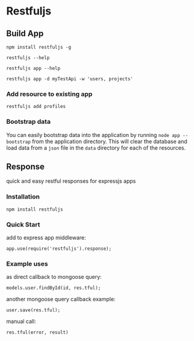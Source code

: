 # Restfuljs

## Build App

  `npm install restfuljs -g`

  `restfuljs --help`

  `restfuljs app --help`

  `restfuljs app -d myTestApi -w 'users, projects'`

### Add resource to existing app

  `restfuljs add profiles`

### Bootstrap data

You can easily bootstrap data into the application by running `node app --bootstrap` from the application directory. This will clear the database and load data from a `json` file in the `data` directory for each of the resources.

## Response

  quick and easy restful responses for expressjs apps
  
### Installation

  `npm install restfuljs`
  
### Quick Start

  add to express app middleware:
  
  `app.use(require('restfuljs').response);`


### Example uses

as direct callback to mongoose query:
  
  `models.user.findById(id, res.tful);`


another mongoose query callback example:
  
  `user.save(res.tful);`


manual call:
  
  `res.tful(error, result)`